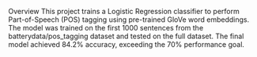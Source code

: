 Overview
This project trains a Logistic Regression classifier to perform Part-of-Speech (POS) tagging using pre-trained GloVe word embeddings. The model was trained on the first 1000 sentences from the batterydata/pos_tagging dataset and tested on the full dataset. The final model achieved 84.2% accuracy, exceeding the 70% performance goal.

